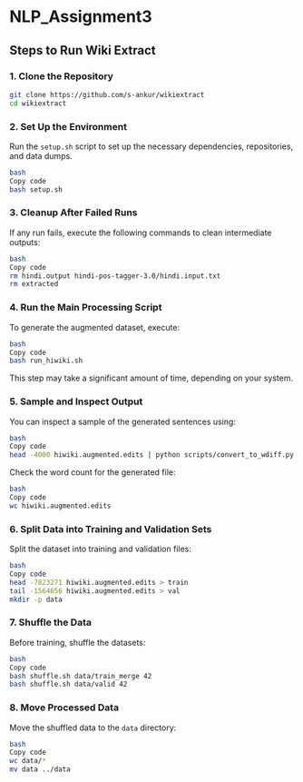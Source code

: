 # NLP_Assignment3
## **Steps to Run Wiki Extract**

### **1. Clone the Repository**
```bash
git clone https://github.com/s-ankur/wikiextract
cd wikiextract
```

### **2. Set Up the Environment**

Run the `setup.sh` script to set up the necessary dependencies, repositories, and data dumps.

```bash
bash
Copy code
bash setup.sh
```

### **3. Cleanup After Failed Runs**

If any run fails, execute the following commands to clean intermediate outputs:

```bash
bash
Copy code
rm hindi.output hindi-pos-tagger-3.0/hindi.input.txt
rm extracted
```

### **4. Run the Main Processing Script**

To generate the augmented dataset, execute:

```bash
bash
Copy code
bash run_hiwiki.sh
```

This step may take a significant amount of time, depending on your system.

### **5. Sample and Inspect Output**

You can inspect a sample of the generated sentences using:

```bash
bash
Copy code
head -4000 hiwiki.augmented.edits | python scripts/convert_to_wdiff.py | shuf -n 40
```

Check the word count for the generated file:

```bash
bash
Copy code
wc hiwiki.augmented.edits
```

### **6. Split Data into Training and Validation Sets**

Split the dataset into training and validation files:

```bash
bash
Copy code
head -7823271 hiwiki.augmented.edits > train
tail -1564656 hiwiki.augmented.edits > val
mkdir -p data
```

### **7. Shuffle the Data**

Before training, shuffle the datasets:

```bash
bash
Copy code
bash shuffle.sh data/train_merge 42
bash shuffle.sh data/valid 42
```

### **8. Move Processed Data**

Move the shuffled data to the `data` directory:

```bash
bash
Copy code
wc data/*
mv data ../data
```